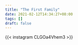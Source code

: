 ```yaml
---
title: "The First Family"
date: 2021-02-12T14:34:27+08:00
tags: []
draft: false
---
```

{{< instagram CLGOa4Vhem3 >}}
